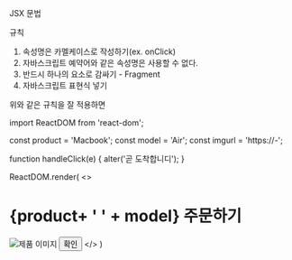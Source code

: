 JSX 문법


규칙 
1. 속성명은 카멜케이스로 작성하기(ex. onClick)
2. 자바스크립트 예약어와 같은 속성명은 사용할 수 없다.
3. 반드시 하나의 요소로 감싸기 - Fragment
4. 자바스크립트 표현식 넣기

위와 같은 규칙을 잘 적용하면

import ReactDOM from 'react-dom';

const product = 'Macbook';
const model = 'Air';
const imgurl = 'https://-';

function handleClick(e) {
    alter('곧 도착합니디');
}

ReactDOM.render(
    <>
     <h1>{product+ ' ' + model} 주문하기</h1>
     <img src={imgurl} alt='제품 이미지'/>
     <button onClick={handleClick}>확인</button>
    </>
) 